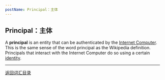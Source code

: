 ```yaml
---
postName: Principal：主体 
---
```

## Principal：主体

A **principal** is an entity that can be authenticated by the [Internet Computer](../I/ic). This is the same sense of the word principal as the Wikipedia definition. Principals that interact with the Internet Computer do so using a certain [identity](../I/identity).


---
[返回词汇目录](../glossary)